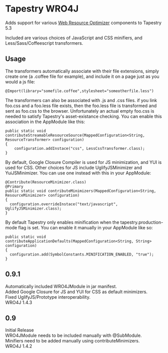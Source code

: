 # Tapestry WRO4J

Adds support for various [Web Resource Optimizer](http://code.google.com/p/wro4j/) components to Tapestry 5.3

Included are various choices of JavaScript and CSS minifiers, and
Less/Sass/Coffeescript transformers.

## Usage

The transformers automatically associate with their file extensions, simply
create one (a .coffee file for example), and include it on a page just as you
would a js file:

    @Import(library="somefile.coffee",stylesheet="someotherfile.less")

The transformers can also be associated with .js and .css files. if you link
foo.css and a foo.less file exists, then the foo.less file is transformed and
sent as foo.css to the browser. Unfortunately an actual empty foo.css is needed
to satisfy Tapestry's asset-existance checking. You can enable this association
in the AppModule like this:

    public static void contributeStreamableResourceSource(MappedConfiguration<String, ResourceTransformer> configuration)
    {
        configuration.addInstace("css", LessCssTransformer.class);
    }

By default, Google Closure Compiler is used for JS minimization, and YUI is
used for CSS. Other choices for JS include UglifyJSMinimizer and
YuiJSMinimizer. You can use one instead with this in your AppModule:

    @Contribute(ResourceMinimizer.class)
    @Primary
    public static void contributeMinimizers(MappedConfiguration<String, ResourceMinimizer> configuration)
    {
      configuration.overrideInstace("text/javascript", UglifyJSMinimizer.class);
    }

By default Tapestry only enables minification when the tapestry.production-mode
flag is set. You can enable it manually in your AppModule like so:

    public static void contributeApplicationDefaults(MappedConfiguration<String, String> configuration)
    {
      configuration.add(SymbolConstants.MINIFICATION_ENABLED, "true");
    }

## 0.9.1
Automatically included WRO4JModule in jar manifest.  
Added Google Closure for JS and YUI for CSS as default minimizers.  
Fixed UglifyJS/Prototype interoperability.  
WRO4J 1.4.3  

## 0.9
Initial Release  
WRO4JModule needs to be included manually with @SubModule.  
Minifiers need to be added manually using contributeMinimizers.  
WRO4J 1.4.2  